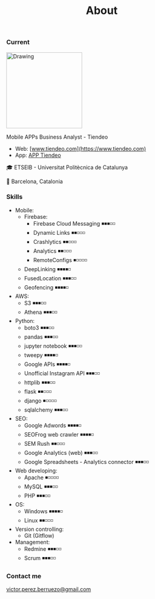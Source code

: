 ﻿---
layout: page
title: About
permalink: /about/
---
### Current

<img src="https://www.tiendeo.com/info/en/wp-content/uploads/2016/10/logo_tiendeotech_red.svg" alt="Drawing" style="width: 200px;"/>

Mobile APPs Business Analyst - Tiendeo 
* Web: [www.tiendeo.com](https://www.tiendeo.com)
* App: [APP Tiendeo](https://www.tiendeo.com/_apps?utm_source=vperez.github.io)

🎓 ETSEIB - Universitat Politècnica de Catalunya

📍 Barcelona, Catalonia

### Skills

* Mobile:
	+ Firebase:
		- Firebase Cloud Messaging ◾️◾️◾◽️◽️
		- Dynamic Links ◾️◾️◽️◽️◽️
		- Crashlytics ◾️◾️◽️◽️◽️
		- Analytics ◾️◾️◽️◽️◽️
		- RemoteConfigs ◾️◽️◽️◽️◽️
	+ DeepLinking ◾️◾️◾️◾️◽️
	+ FusedLocation ◾️◾️◾️◽️◽️
	+ Geofencing ◾️◾️◾️◾️◽️
* AWS:
	+ S3 ◾️◾️◾️◽️◽️
	+ Athena ◾️◾️◾️◽️◽️
* Python:
	+ boto3 ◾️◾️◾️◽️◽️
	+ pandas ◾️◾️◾️◽️◽️
	+ jupyter notebook ◾️◾️◾️◽️◽️
	+ tweepy ◾️◾️◾️◾️◽️
	+ Google APIs ◾️◾️◾️◾️◽️
	+ Unofficial Instagram API ◾️◾️◾️◽️◽️
	+ httplib ◾️◾️◾️◽️◽️
	+ flask ◾️◾️◽️◽️◽️
	+ django ◾️◽️◽️◽️◽️
	+ sqlalchemy ◾️◾️◾️◽️◽️
* SEO:
	+ Google Adwords ◾️◾️◾️◾️◽️
	+ SEOFrog web crawler ◾️◾️◾️◾️◽️
	+ SEM Rush ◾️◾️◽️◽️◽️
	+ Google Analytics (web) ◾️◾️◾️◽️◽️
	+ Google Spreadsheets - Analytics connector ◾️◾️◾️◽️◽️
* Web developing:
	+ Apache ◾️◽️◽️◽️◽️
	+ MySQL ◾️◾️◾️◽️◽️
	+ PHP ◾️◾️◾️◽️◽️
* OS:
	+ Windows ◾️◾️◾️◾️◽️
	+ Linux ◾️◾️◽️◽️◽️
* Version controlling:
	+ Git (Gitflow)
* Management:
	+ Redmine ◾️◾️◾️◽️◽️
	+ Scrum ◾️◾️◾️◽️◽️ 
### Contact me

[victor.perez.berruezo@gmail.com](mailto:victor.perez.berruezo@gmail.com)
